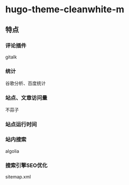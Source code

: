 # hugo-theme-cleanwhite-m

## 特点

### 评论插件 

gitalk

### 统计  

谷歌分析、百度统计

### 站点、文章访问量

不蒜子

### 站点运行时间

### 站内搜索

algolia

### 搜索引擎SEO优化

sitemap.xml

